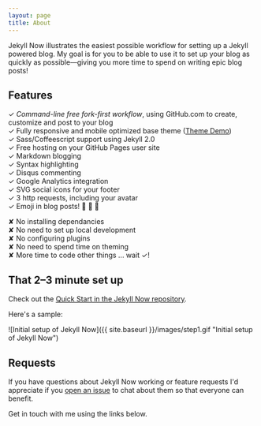 ```yaml
---
layout: page
title: About
---
```


Jekyll Now illustrates the easiest possible workflow for setting up a Jekyll powered blog. My goal is for you to be able to use it to set up your blog as quickly as possible—giving you more time to spend on writing epic blog posts!

## Features

✓ _Command-line free fork-first workflow_, using GitHub.com to create, customize and post to your blog  
✓ Fully responsive and mobile optimized base theme ([Theme Demo](http://jekyllnow.com))  
✓ Sass/Coffeescript support using Jekyll 2.0  
✓ Free hosting on your GitHub Pages user site  
✓ Markdown blogging  
✓ Syntax highlighting  
✓ Disqus commenting  
✓ Google Analytics integration  
✓ SVG social icons for your footer  
✓ 3 http requests, including your avatar  
✓ Emoji in blog posts! :sparkling_heart: :sparkling_heart: :sparkling_heart:  

✘ No installing dependancies  
✘ No need to set up local development  
✘ No configuring plugins  
✘ No need to spend time on theming  
✘ More time to code other things ... wait ✓! 

## That 2–3 minute set up

Check out the [Quick Start in the Jekyll Now repository](http://github.com/barryclark/jekyll-now#quick-start).

Here's a sample:

![Initial setup of Jekyll Now]({{ site.baseurl }}/images/step1.gif "Initial setup of Jekyll Now")

## Requests

If you have questions about Jekyll Now working or feature requests I'd appreciate if you [open an issue](https://github.com/barryclark/jekyll-now/issues/new) to chat about them so that everyone can benefit.

Get in touch with me using the links below.
